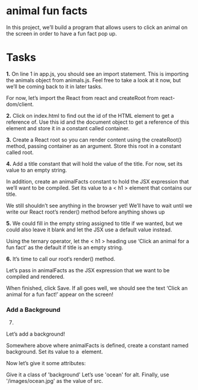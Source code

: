 # animal fun facts

In this project, we’ll build a program that allows users to click an animal on the screen in order to have a fun fact pop up.

# Tasks

**1.** On line 1 in app.js, you should see an import statement. This is importing the animals object from animals.js. Feel free to take a look at it now, but we’ll be coming back to it in later tasks.

For now, let’s import the React from react and createRoot from react-dom/client.

**2.** Click on index.html to find out the id of the HTML element to get a reference of. Use this id and the document object to get a reference of this element and store it in a constant called container.

**3.** Create a React root so you can render content using the createRoot() method, passing container as an argument. Store this root in a constant called root.

**4.** Add a title constant that will hold the value of the title. For now, set its value to an empty string.

In addition, create an animalFacts constant to hold the JSX expression that we’ll want to be compiled. Set its value to a < h1 > element that contains our title.

We still shouldn’t see anything in the browser yet! We’ll have to wait until we write our React root’s render() method before anything shows up

**5.** We could fill in the empty string assigned to title if we wanted, but we could also leave it blank and let the JSX use a default value instead.

Using the ternary operator, let the < h1 > heading use ‘Click an animal for a fun fact’ as the default if title is an empty string.

**6.** It’s time to call our root‘s render() method.

Let’s pass in animalFacts as the JSX expression that we want to be compiled and rendered.

When finished, click Save. If all goes well, we should see the text ‘Click an animal for a fun fact!’ appear on the screen!

### Add a Background

7.
Let’s add a background!

Somewhere above where animalFacts is defined, create a constant named background. Set its value to a <img /> element.

Now let’s give it some attributes:

Give it a class of 'background'
Let’s use 'ocean' for alt.
Finally, use '/images/ocean.jpg' as the value of src.
